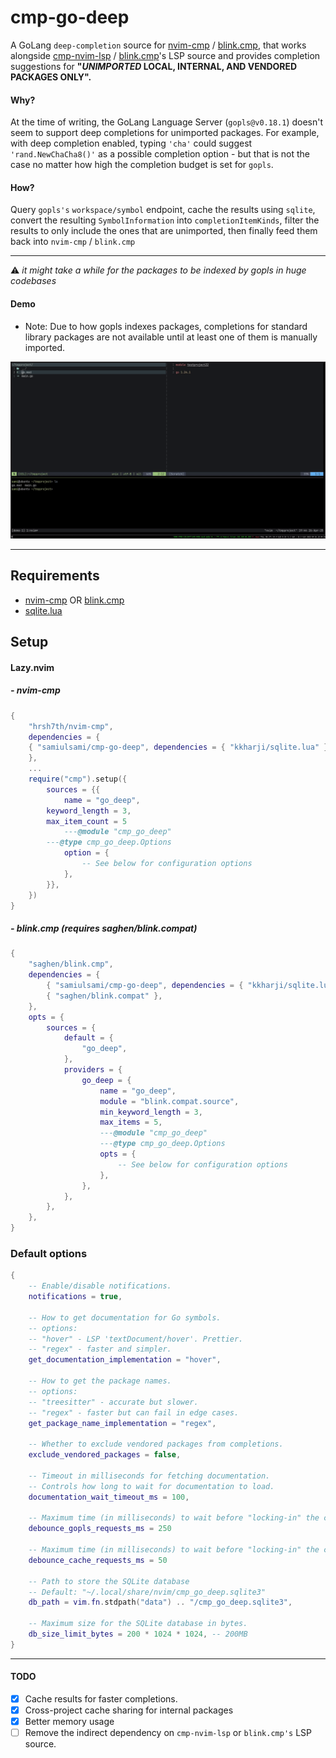 # cmp-go-deep

A GoLang ```deep-completion``` source for [nvim-cmp](https://github.com/hrsh7th/nvim-cmp) / [blink.cmp](https://github.com/Saghen/blink.cmp), that works alongside [cmp-nvim-lsp](https://github.com/hrsh7th/cmp-nvim-lsp) / [blink.cmp](https://github.com/Saghen/blink.cmp)'s LSP source and provides completion suggestions for <b> "<i>UNIMPORTED</i> LOCAL, INTERNAL, AND VENDORED PACKAGES ONLY".</b>

#### Why?

At the time of writing, the GoLang Language Server (```gopls@v0.18.1```) doesn't seem to support deep completions for unimported packages. For example, with deep completion enabled, typing ```'cha'``` could suggest ```'rand.NewChaCha8()'``` as a possible completion option - but that is not the case no matter how high the completion budget is set for ```gopls```.


#### How?


Query  ```gopls's``` ```workspace/symbol``` endpoint, cache the results using ```sqlite```, convert the resulting ```SymbolInformation``` into ```completionItemKinds```, filter the results to only include the ones that are unimported, then finally feed them back into ```nvim-cmp``` / ```blink.cmp```

---
⚠️ <i> it might take a while for the packages to be indexed by gopls in huge codebases </i>
#### Demo

* Note: Due to how gopls indexes packages, completions for standard library packages are not available until at least one of them is manually imported.
<p align="center">
  <img src="./demo.gif" alt="demo" />
</p>

---
## Requirements
- [nvim-cmp](https://github.com/hrsh7th/nvim-cmp) OR [blink.cmp](https://github.com/saghen/blink.cmp)
- [sqlite.lua](https://github.com/kkharji/sqlite.lua)

## Setup
#### Lazy.nvim
##### - nvim-cmp
```lua
{
    "hrsh7th/nvim-cmp",
    dependencies = {
	{ "samiulsami/cmp-go-deep", dependencies = { "kkharji/sqlite.lua" } },
    },
    ...
    require("cmp").setup({
        sources = {{
            name = "go_deep",
	    keyword_length = 3,
	    max_item_count = 5
            ---@module "cmp_go_deep"
	    ---@type cmp_go_deep.Options
            option = {
                -- See below for configuration options
            },
        }},
    })
}
```
##### - blink.cmp <i>(requires saghen/blink.compat)</i>
```lua
{
	"saghen/blink.cmp",
	dependencies = {
		{ "samiulsami/cmp-go-deep", dependencies = { "kkharji/sqlite.lua" } },
		{ "saghen/blink.compat" },
	},
	opts = {
		sources = {
			default = {
				"go_deep",
			},
			providers = {
				go_deep = {
					name = "go_deep",
					module = "blink.compat.source",
					min_keyword_length = 3,
					max_items = 5,
					---@module "cmp_go_deep"
					---@type cmp_go_deep.Options
					opts = {
						-- See below for configuration options
					},
				},
			},
		},
	},
}
```
### Default options
```lua
{
	-- Enable/disable notifications.
	notifications = true,

	-- How to get documentation for Go symbols.
	-- options:
	-- "hover" - LSP 'textDocument/hover'. Prettier.
	-- "regex" - faster and simpler.
	get_documentation_implementation = "hover",

	-- How to get the package names.
	-- options:
	-- "treesitter" - accurate but slower.
	-- "regex" - faster but can fail in edge cases.
	get_package_name_implementation = "regex",

	-- Whether to exclude vendored packages from completions.
	exclude_vendored_packages = false,

	-- Timeout in milliseconds for fetching documentation.
	-- Controls how long to wait for documentation to load.
	documentation_wait_timeout_ms = 100,

	-- Maximum time (in milliseconds) to wait before "locking-in" the current request and sending it to gopls.
	debounce_gopls_requests_ms = 250

	-- Maximum time (in milliseconds) to wait before "locking-in" the current request and loading data from cache.
	debounce_cache_requests_ms = 50

	-- Path to store the SQLite database
	-- Default: "~/.local/share/nvim/cmp_go_deep.sqlite3"
	db_path = vim.fn.stdpath("data") .. "/cmp_go_deep.sqlite3",

	-- Maximum size for the SQLite database in bytes.
	db_size_limit_bytes = 200 * 1024 * 1024, -- 200MB
}
```
---
#### TODO
- [x] Cache results for faster completions.
- [x] Cross-project cache sharing for internal packages
- [x] Better memory usage
- [ ] Remove the indirect dependency on ```cmp-nvim-lsp``` or ```blink.cmp's``` LSP source.
